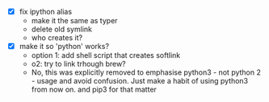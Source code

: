 - [x] fix ipython alias
	- make it the same as typer
	- delete old symlink
	- who creates it? 
- [x] make it so 'python' works?
	- option 1: add shell script that creates softlink
	- o2: try to link trhough brew?
	- No, this was explicitly removed to emphasise python3 - not python 2 - usage and avoid confusion. Just make a habit of using python3 from now on. and pip3 for that matter